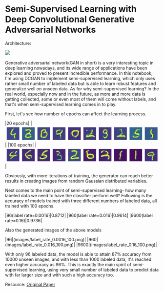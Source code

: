 # Semi-Supervised Learning with Deep Convolutional Generative Adversarial Networks
Architecture:

<img src="https://gluon.mxnet.io/_images/dcgan.png">

Generative adversarial network(GAN in short) is a very interesting topic in deep learning nowadays, and its wide range of applications have been explored and proved to present incredible performance. In this notebook, I'm using DCGAN to implement semi-supervised learning, which only uses rather small number of labeled data but is able to learn robust features and generalize well on unseen data. As for why semi-supervised learning? In the real world, especially now and in the future, as more and more data is getting collected, some or even most of them will come without labels, and that's when semi-supervised learning comes in to play.

First, let's see how number of epochs can affect the learning process.

|20 epochs|
|![](images/epoch_20.png)|
|100 epochs|
|![](images/epoch_100.png)|

Obviously, with more iterations of training, the generator can reach better results in creating images from random Gaussian distributed variables.

Next comes to the main point of semi-supervised learning- how many labeled data we need to have the classifier perform well? Following is the accuracy of models trained with three different numbers of labeled data, all trained with 100 epochs.

|96(label rate=0.0016)|0.8712|
|960(label rate=0.016)|0.9614|
|9600(label rate=0.16)|0.9736|

Also the generated images of the above models

|96|(images/label_rate_0.0016_100.png)|
|960|(images/label_rate_0.016_100.png)|
|9600|(images/label_rate_0.16_100.png)|

With only 96 labeled data, the model is able to attain 87% accuracy from 10000 unseen images, and with less than 1000 labeled data, it's reached even higher accuracy as 96%. This is exactly the main spirit of semi-supervised learning, using very small number of labeled data to predict data with far larger size and with such a high accuracy too.

Resource:
[Original Paper](https://arxiv.org/pdf/1606.01583.pdf)
